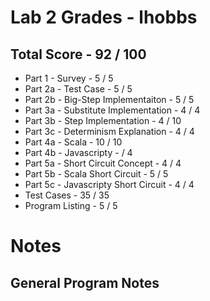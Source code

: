 # Lab 2 Grades - lhobbs

## Total Score - 92 / 100

* Part 1 - Survey - 5 / 5
* Part 2a - Test Case - 5 / 5
* Part 2b - Big-Step Implementaiton - 5 / 5
* Part 3a - Substitute Implementation - 4 / 4
* Part 3b - Step Implementation - 4 / 10
* Part 3c - Determinism Explanation - 4 / 4
* Part 4a - Scala - 10 / 10
* Part 4b - Javascripty -  / 4
* Part 5a - Short Circuit Concept - 4 / 4
* Part 5b - Scala Short Circuit - 5 / 5
* Part 5c - Javascripty Short Circuit - 4 / 4
* Test Cases - 35 / 35
* Program Listing - 5 / 5

# Notes

## General Program Notes





